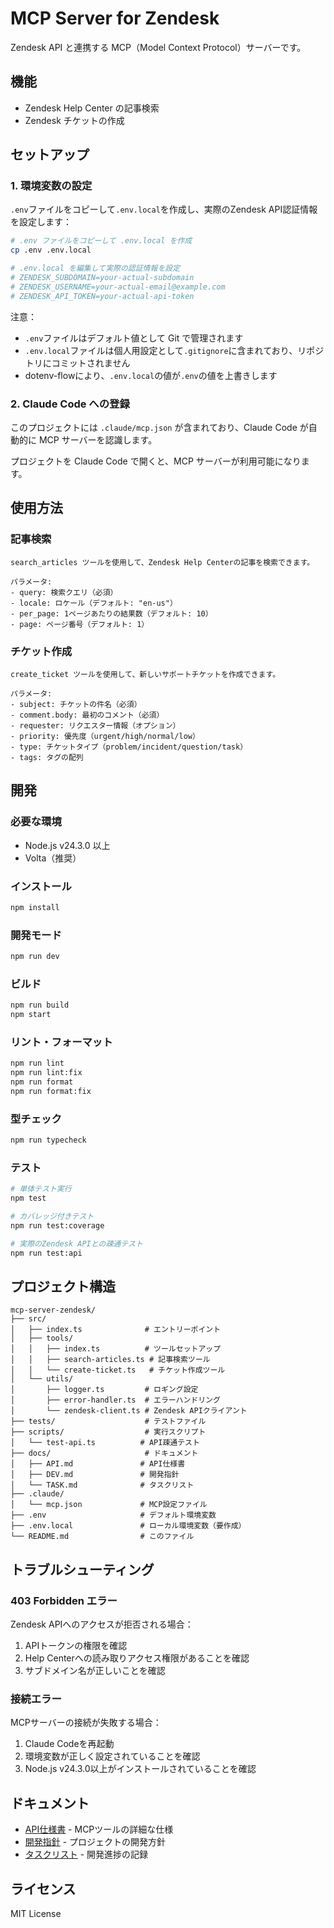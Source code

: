 # MCP Server for Zendesk

Zendesk API と連携する MCP（Model Context Protocol）サーバーです。

## 機能

- Zendesk Help Center の記事検索
- Zendesk チケットの作成

## セットアップ

### 1. 環境変数の設定

`.env`ファイルをコピーして`.env.local`を作成し、実際のZendesk API認証情報を設定します：

```sh
# .env ファイルをコピーして .env.local を作成
cp .env .env.local

# .env.local を編集して実際の認証情報を設定
# ZENDESK_SUBDOMAIN=your-actual-subdomain
# ZENDESK_USERNAME=your-actual-email@example.com
# ZENDESK_API_TOKEN=your-actual-api-token
```

注意：
- `.env`ファイルはデフォルト値として Git で管理されます
- `.env.local`ファイルは個人用設定として`.gitignore`に含まれており、リポジトリにコミットされません
- dotenv-flowにより、`.env.local`の値が`.env`の値を上書きします

### 2. Claude Code への登録

このプロジェクトには `.claude/mcp.json` が含まれており、Claude Code が自動的に MCP サーバーを認識します。

プロジェクトを Claude Code で開くと、MCP サーバーが利用可能になります。

## 使用方法

### 記事検索

```
search_articles ツールを使用して、Zendesk Help Centerの記事を検索できます。

パラメータ:
- query: 検索クエリ（必須）
- locale: ロケール（デフォルト: "en-us"）
- per_page: 1ページあたりの結果数（デフォルト: 10）
- page: ページ番号（デフォルト: 1）
```

### チケット作成

```
create_ticket ツールを使用して、新しいサポートチケットを作成できます。

パラメータ:
- subject: チケットの件名（必須）
- comment.body: 最初のコメント（必須）
- requester: リクエスター情報（オプション）
- priority: 優先度（urgent/high/normal/low）
- type: チケットタイプ（problem/incident/question/task）
- tags: タグの配列
```

## 開発

### 必要な環境

- Node.js v24.3.0 以上
- Volta（推奨）

### インストール

```sh
npm install
```

### 開発モード

```sh
npm run dev
```

### ビルド

```sh
npm run build
npm start
```

### リント・フォーマット

```sh
npm run lint
npm run lint:fix
npm run format
npm run format:fix
```

### 型チェック

```sh
npm run typecheck
```

### テスト

```sh
# 単体テスト実行
npm test

# カバレッジ付きテスト
npm run test:coverage

# 実際のZendesk APIとの疎通テスト
npm run test:api
```

## プロジェクト構造

```
mcp-server-zendesk/
├── src/
│   ├── index.ts              # エントリーポイント
│   ├── tools/
│   │   ├── index.ts          # ツールセットアップ
│   │   ├── search-articles.ts # 記事検索ツール
│   │   └── create-ticket.ts   # チケット作成ツール
│   └── utils/
│       ├── logger.ts         # ロギング設定
│       ├── error-handler.ts  # エラーハンドリング
│       └── zendesk-client.ts # Zendesk APIクライアント
├── tests/                    # テストファイル
├── scripts/                  # 実行スクリプト
│   └── test-api.ts          # API疎通テスト
├── docs/                     # ドキュメント
│   ├── API.md               # API仕様書
│   ├── DEV.md               # 開発指針
│   └── TASK.md              # タスクリスト
├── .claude/
│   └── mcp.json             # MCP設定ファイル
├── .env                     # デフォルト環境変数
├── .env.local               # ローカル環境変数（要作成）
└── README.md                # このファイル
```

## トラブルシューティング

### 403 Forbidden エラー

Zendesk APIへのアクセスが拒否される場合：

1. APIトークンの権限を確認
2. Help Centerへの読み取りアクセス権限があることを確認
3. サブドメイン名が正しいことを確認

### 接続エラー

MCPサーバーの接続が失敗する場合：

1. Claude Codeを再起動
2. 環境変数が正しく設定されていることを確認
3. Node.js v24.3.0以上がインストールされていることを確認

## ドキュメント

- [API仕様書](docs/API.md) - MCPツールの詳細な仕様
- [開発指針](docs/DEV.md) - プロジェクトの開発方針
- [タスクリスト](docs/TASK.md) - 開発進捗の記録

## ライセンス

MIT License
